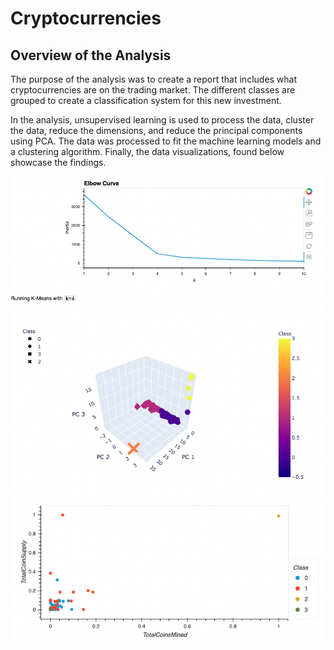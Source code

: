 # Cryptocurrencies

## Overview of the Analysis

The purpose of the analysis was to create a report that includes what cryptocurrencies are on the trading market. The different classes are grouped to create a classification system for this new investment. 

In the analysis, unsupervised learning is used to process the data, cluster the data, reduce the dimensions, and reduce the principal components using PCA. The data was processed to fit the machine learning models and a clustering algorithm. Finally, the data visualizations, found below showcase the findings. 

![](https://github.com/irenedepacina/Cryptocurrencies/blob/main/Resources/elbow_curve.png)
![](https://github.com/irenedepacina/Cryptocurrencies/blob/main/Resources/PCA_scatter.png)
![](https://github.com/irenedepacina/Cryptocurrencies/blob/main/Resources/cluster_scatterplot.png)